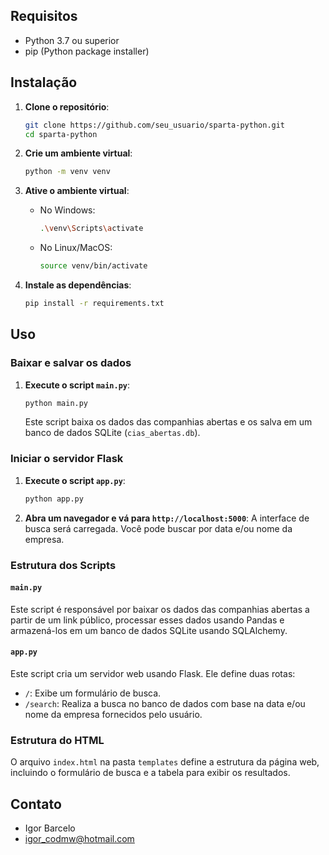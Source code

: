 ## Requisitos

- Python 3.7 ou superior
- pip (Python package installer)

## Instalação

1. **Clone o repositório**:
    ```bash
    git clone https://github.com/seu_usuario/sparta-python.git
    cd sparta-python
    ```

2. **Crie um ambiente virtual**:
    ```bash
    python -m venv venv
    ```

3. **Ative o ambiente virtual**:
    - No Windows:
        ```bash
        .\venv\Scripts\activate
        ```
    - No Linux/MacOS:
        ```bash
        source venv/bin/activate
        ```

4. **Instale as dependências**:
    ```bash
    pip install -r requirements.txt
    ```

## Uso

### Baixar e salvar os dados

1. **Execute o script `main.py`**:
    ```bash
    python main.py
    ```
    Este script baixa os dados das companhias abertas e os salva em um banco de dados SQLite (`cias_abertas.db`).

### Iniciar o servidor Flask

1. **Execute o script `app.py`**:
    ```bash
    python app.py
    ```

2. **Abra um navegador e vá para `http://localhost:5000`**:
    A interface de busca será carregada. Você pode buscar por data e/ou nome da empresa.

### Estrutura dos Scripts

#### `main.py`

Este script é responsável por baixar os dados das companhias abertas a partir de um link público, processar esses dados usando Pandas e armazená-los em um banco de dados SQLite usando SQLAlchemy.

#### `app.py`

Este script cria um servidor web usando Flask. Ele define duas rotas:
- `/`: Exibe um formulário de busca.
- `/search`: Realiza a busca no banco de dados com base na data e/ou nome da empresa fornecidos pelo usuário.

### Estrutura do HTML

O arquivo `index.html` na pasta `templates` define a estrutura da página web, incluindo o formulário de busca e a tabela para exibir os resultados.

## Contato

- Igor Barcelo
- igor_codmw@hotmail.com
